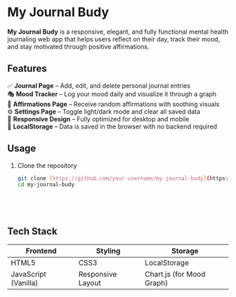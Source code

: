 
#  My Journal Budy

**My Journal Budy** is a responsive, elegant, and fully functional mental health journaling web app that helps users reflect on their day, track their mood, and stay motivated through positive affirmations. 


## Features
✅ **Journal Page** – Add, edit, and delete personal journal entries  
🎭 **Mood Tracker** – Log your mood daily and visualize it through a graph  
🌸 **Affirmations Page** – Receive random affirmations with soothing visuals  
⚙️ **Settings Page** – Toggle light/dark mode and clear all saved data  
📱 **Responsive Design** – Fully optimized for desktop and mobile  
💾 **LocalStorage** – Data is saved in the browser with no backend required  

## Usage
1. Clone the repository
   ```bash
   git clone [https://github.com/your-username/my-journal-budy](https://github.com/garvitgoel19/MentalHealth-journal).git
   cd my-journal-budy






## Tech Stack

| Frontend | Styling | Storage |
|----------|---------|---------|
| HTML5    | CSS3    | LocalStorage |
| JavaScript (Vanilla) | Responsive Layout | Chart.js (for Mood Graph) |



